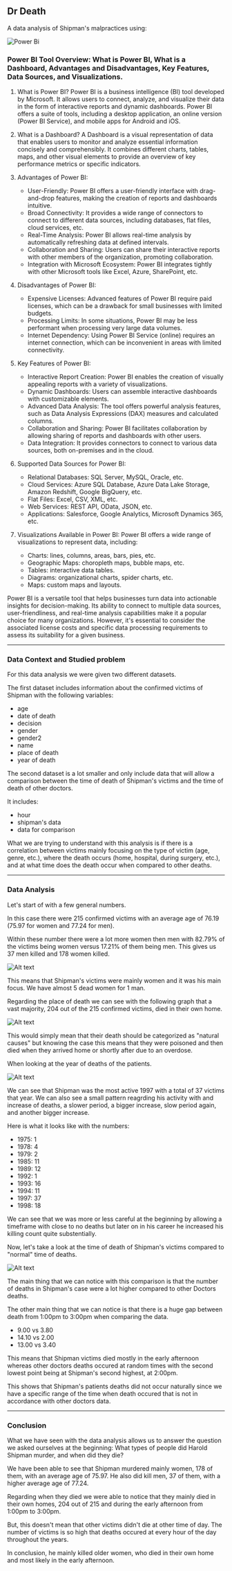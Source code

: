 ## Dr Death

A data analysis of Shipman's malpractices using:

![Power Bi](https://img.shields.io/badge/power_bi-F2C811?style=for-the-badge&logo=powerbi&logoColor=black)

### Power BI Tool Overview: What is Power BI, What is a Dashboard, Advantages and Disadvantages, Key Features, Data Sources, and Visualizations.

1.  What is Power BI? Power BI is a business intelligence (BI) tool developed by Microsoft. It allows users to connect, analyze, and visualize their data in the form of interactive reports and dynamic dashboards. Power BI offers a suite of tools, including a desktop application, an online version (Power BI Service), and mobile apps for Android and iOS.
    
2.  What is a Dashboard? A Dashboard is a visual representation of data that enables users to monitor and analyze essential information concisely and comprehensibly. It combines different charts, tables, maps, and other visual elements to provide an overview of key performance metrics or specific indicators.
    
3.  Advantages of Power BI:
    
    -   User-Friendly: Power BI offers a user-friendly interface with drag-and-drop features, making the creation of reports and dashboards intuitive.
    -   Broad Connectivity: It provides a wide range of connectors to connect to different data sources, including databases, flat files, cloud services, etc.
    -   Real-Time Analysis: Power BI allows real-time analysis by automatically refreshing data at defined intervals.
    -   Collaboration and Sharing: Users can share their interactive reports with other members of the organization, promoting collaboration.
    -   Integration with Microsoft Ecosystem: Power BI integrates tightly with other Microsoft tools like Excel, Azure, SharePoint, etc.
4.  Disadvantages of Power BI:
    
    -   Expensive Licenses: Advanced features of Power BI require paid licenses, which can be a drawback for small businesses with limited budgets.
    -   Processing Limits: In some situations, Power BI may be less performant when processing very large data volumes.
    -   Internet Dependency: Using Power BI Service (online) requires an internet connection, which can be inconvenient in areas with limited connectivity.
5.  Key Features of Power BI:
    
    -   Interactive Report Creation: Power BI enables the creation of visually appealing reports with a variety of visualizations.
    -   Dynamic Dashboards: Users can assemble interactive dashboards with customizable elements.
    -   Advanced Data Analysis: The tool offers powerful analysis features, such as Data Analysis Expressions (DAX) measures and calculated columns.
    -   Collaboration and Sharing: Power BI facilitates collaboration by allowing sharing of reports and dashboards with other users.
    -   Data Integration: It provides connectors to connect to various data sources, both on-premises and in the cloud.
6.  Supported Data Sources for Power BI:
    
    -   Relational Databases: SQL Server, MySQL, Oracle, etc.
    -   Cloud Services: Azure SQL Database, Azure Data Lake Storage, Amazon Redshift, Google BigQuery, etc.
    -   Flat Files: Excel, CSV, XML, etc.
    -   Web Services: REST API, OData, JSON, etc.
    -   Applications: Salesforce, Google Analytics, Microsoft Dynamics 365, etc.
7.  Visualizations Available in Power BI: Power BI offers a wide range of visualizations to represent data, including:
    
    -   Charts: lines, columns, areas, bars, pies, etc.
    -   Geographic Maps: choropleth maps, bubble maps, etc.
    -   Tables: interactive data tables.
    -   Diagrams: organizational charts, spider charts, etc.
    -   Maps: custom maps and layouts.

Power BI is a versatile tool that helps businesses turn data into actionable insights for decision-making. Its ability to connect to multiple data sources, user-friendliness, and real-time analysis capabilities make it a popular choice for many organizations. However, it's essential to consider the associated license costs and specific data processing requirements to assess its suitability for a given business.

---

### Data Context and Studied problem

For this data analysis we were given two different datasets. 

The first dataset includes information about the confirmed victims of Shipman with the following variables: 
* age
* date of death
* decision
* gender
* gender2
* name
* place of death
* year of death

The second dataset is a lot smaller and only include data that will allow a comparison between the time of death of Shipman's victims and the time of death of other doctors. 

It includes:
* hour
* shipman's data
* data for comparison

What we are trying to understand with this analysis is if there is a correlation between victims mainly focusing on the type of victim (age, genre, etc.), where the death occurs (home, hospital, during surgery, etc.), and at what time does the death occur when compared to other deaths. 

---
### Data Analysis

Let's start of with a few general numbers. 

In this case there were 215 confirmed victims with an average age of 76.19 (75.97 for women and 77.24 for men).


Within these number there were a lot more women then men with 82.79% of the victims being women versus 17.21% of them being men. This gives us 37 men killed and 178 women killed.

![Alt text](/../<images>/path/to/percentage_of_deaths_by_gender.png?raw=true "Deaths by Gender")

This means that Shipman's victims were mainly women and it was his main focus. We have almost 5 dead women for 1 man. 

Regarding the place of death we can see with the following graph that a vast majority, 204 out of the 215 confirmed victims, died in their own home. 

![Alt text](/../<images>/path/to/number_of_deaths_by_place_of_death.png?raw=true "Place of Death")

This would simply mean that their death should be categorized as "natural causes" but knowing the case this means that they were poisoned and then died when they arrived home or shortly after due to an overdose. 

When looking at the year of deaths of the patients. 

![Alt text](/images/number_of_deaths_by_year_of_death.png "Year of Death")

We can see that Shipman was the most active 1997 with a total of 37 victims that year. We can also see a small pattern reagrding his activity with and increase of deaths, a slower period, a bigger increase, slow period again, and another bigger increase. 

Here is what it looks like with the numbers:
* 1975: 1
* 1978: 4
* 1979: 2
* 1985: 11
* 1989: 12
* 1992: 1
* 1993: 16
* 1994: 11
* 1997: 37
* 1998: 18

We can see that we was more or less careful at the beginning by allowing a timeframe with close to no deaths but later on in his career he increased his killing count quite substentially. 

Now, let's take a look at the time of death of Shipman's victims compared to "normal" time of deaths. 

![Alt text](/../<images>/path/to/other_doctors_patients_and_shipman_patients_by_hour_of_death.png?raw=true "Time of Death")

The main thing that we can notice with this comparison is that the number of deaths in Shipman's case were a lot higher compared to other Doctors deaths. 

The other main thing that we can notice is that there is a huge gap between death from 1:00pm to 3:00pm when comparing the data. 

* 9.00 vs 3.80
* 14.10 vs 2.00
* 13.00 vs 3.40

This means that Shipman victims died mostly in the early afternoon whereas other doctors deaths occured at random times with the second lowest point being at Shipman's second highest, at 2:00pm. 

This shows that Shipman's patients deaths did not occur naturally since we have a specific range of the time when death occured that is not in accordance with other doctors data.

---
### Conclusion

What we have seen with the data analysis allows us to answer the question we asked ourselves at the beginning: What types of people did Harold Shipman murder, and when did they die?

We have been able to see that Shipman murdered mainly women, 178 of them, with an average age of 75.97. He also did kill men, 37 of them, with a higher average age of 77.24.

Regarding when they died we were able to notice that they mainly died in their own homes, 204 out of 215 and during the early afternoon from 1:00pm to 3:00pm. 

But, this doesn't mean that other victims didn't die at other time of day. The number of victims is so high that deaths occured at every hour of the day throughout the years.

In conclusion, he mainly killed older women, who died in their own home and most likely in the early afternoon. 
